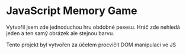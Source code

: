 # JavaScript Memory Game
<p>Vytvořil jsem zde jednoduchou hru obdobné pexesu. Hráč zde nehledá jeden a ten samý obrázek ale stejnou barvu.</p>
<p>Tento projekt byl vytvořen za účelem procvičit DOM manipulaci ve JS</p>
